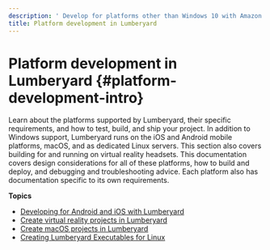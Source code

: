 ```yaml
---
description: ' Develop for platforms other than Windows 10 with Amazon Lumberyard. '
title: Platform development in Lumberyard
---
```

# Platform development in Lumberyard {#platform-development-intro}

 Learn about the platforms supported by Lumberyard, their specific requirements, and how to test, build, and ship your project\. In addition to Windows support, Lumberyard runs on the iOS and Android mobile platforms, macOS, and as dedicated Linux servers\. This section also covers building for and running on virtual reality headsets\. This documentation covers design considerations for all of these platforms, how to build and deploy, and debugging and troubleshooting advice\. Each platform also has documentation specific to its own requirements\.

**Topics**
+ [Developing for Android and iOS with Lumberyard](/docs/userguide/mobile/support-intro.md)
+ [Create virtual reality projects in Lumberyard](/docs/userguide/vr/_index.md)
+ [Create macOS projects in Lumberyard](/docs/userguide/macos/intro.md)
+ [Creating Lumberyard Executables for Linux](/docs/userguide/linux/intro.md)